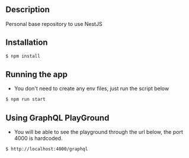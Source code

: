 ## Description

Personal base repository to use NestJS

## Installation

```bash
$ npm install
```

## Running the app

- You don't need to create any env files, just run the script below

```bash
$ npm run start
```

## Using GraphQL PlayGround

- You will be able to see the playground through the url below, the port 4000 is hardcoded.

```bash
$ http://localhost:4000/graphql
```
